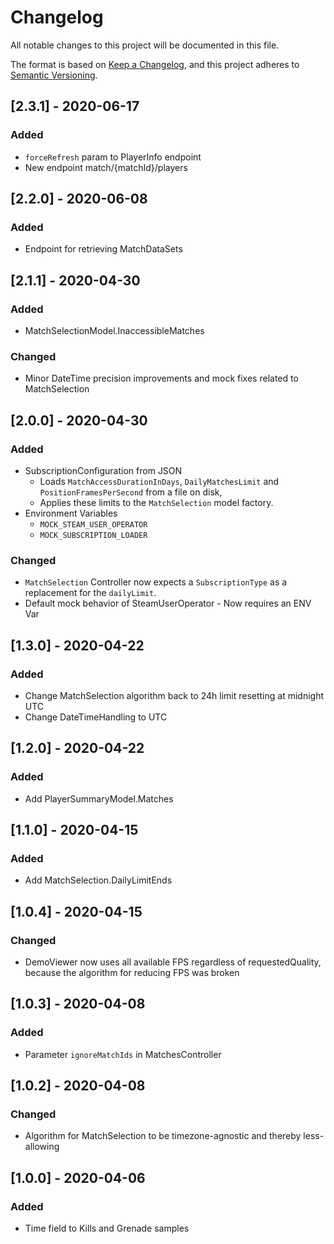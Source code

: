 # Changelog
All notable changes to this project will be documented in this file.

The format is based on [Keep a Changelog](https://keepachangelog.com/en/1.0.0/),
and this project adheres to [Semantic Versioning](https://semver.org/spec/v2.0.0.html).

## [2.3.1] - 2020-06-17
### Added
- `forceRefresh` param to PlayerInfo endpoint
- New endpoint match/{matchId}/players 

## [2.2.0] - 2020-06-08
### Added
- Endpoint for retrieving MatchDataSets

## [2.1.1] - 2020-04-30
### Added
- MatchSelectionModel.InaccessibleMatches

### Changed
- Minor DateTime precision improvements and mock fixes related to MatchSelection

## [2.0.0] - 2020-04-30
### Added
- SubscriptionConfiguration from JSON
    - Loads `MatchAccessDurationInDays`, `DailyMatchesLimit` and `PositionFramesPerSecond` from a file on disk,
    - Applies these limits to the `MatchSelection` model factory.
- Environment Variables
    - `MOCK_STEAM_USER_OPERATOR`
    - `MOCK_SUBSCRIPTION_LOADER`

### Changed
- `MatchSelection` Controller now expects a `SubscriptionType` as a replacement for the `dailyLimit`.
- Default mock behavior of SteamUserOperator - Now requires an ENV Var

## [1.3.0] - 2020-04-22
### Added
- Change MatchSelection algorithm back to 24h limit resetting at midnight UTC
- Change DateTimeHandling to UTC

## [1.2.0] - 2020-04-22
### Added
- Add PlayerSummaryModel.Matches

## [1.1.0] - 2020-04-15
### Added
- Add MatchSelection.DailyLimitEnds

## [1.0.4] - 2020-04-15
### Changed
- DemoViewer now uses all available FPS regardless of requestedQuality, because the algorithm for reducing FPS was broken 

## [1.0.3] - 2020-04-08
### Added
- Parameter `ignoreMatchIds` in MatchesController

## [1.0.2] - 2020-04-08
### Changed
- Algorithm for MatchSelection to be timezone-agnostic and thereby less-allowing

## [1.0.0] - 2020-04-06
### Added
- Time field to Kills and Grenade samples
